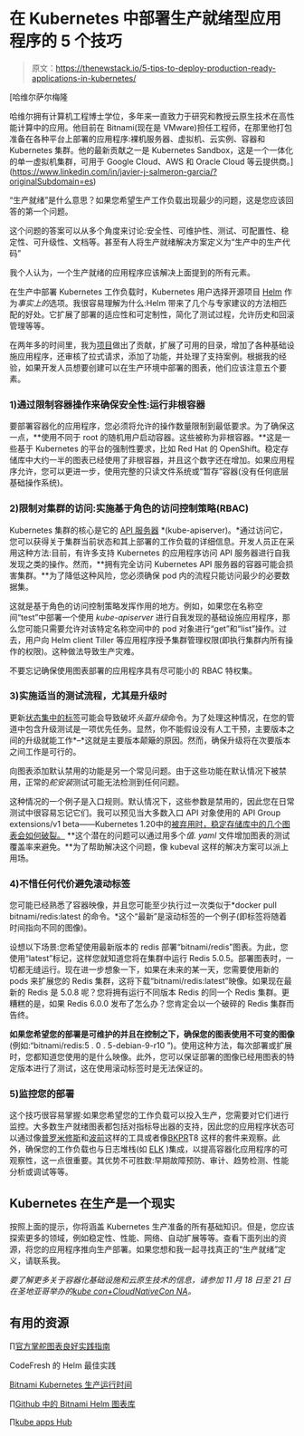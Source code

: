 # 在 Kubernetes 中部署生产就绪型应用程序的 5 个技巧

> 原文：<https://thenewstack.io/5-tips-to-deploy-production-ready-applications-in-kubernetes/>

[](https://www.linkedin.com/in/javier-j-salmeron-garcia/?originalSubdomain=es)

 [哈维尔萨尔梅隆

哈维尔拥有计算机工程博士学位，多年来一直致力于研究和教授云原生技术在高性能计算中的应用。他目前在 Bitnami(现在是 VMware)担任工程师，在那里他打包准备在各种平台上部署的应用程序:裸机服务器、虚拟机、云实例、容器和 Kubernetes 集群。他的最新贡献之一是 Kubernetes Sandbox，这是一个一体化的单一虚拟机集群，可用于 Google Cloud、AWS 和 Oracle Cloud 等云提供商。](https://www.linkedin.com/in/javier-j-salmeron-garcia/?originalSubdomain=es) [](https://www.linkedin.com/in/javier-j-salmeron-garcia/?originalSubdomain=es)

“生产就绪”是什么意思？如果您希望生产工作负载出现最少的问题，这是您应该回答的第一个问题。

这个问题的答案可以从多个角度来讨论:安全性、可维护性、测试、可配置性、稳定性、可升级性、文档等。甚至有人将生产就绪解决方案定义为“生产中的生产代码”

我个人认为，一个生产就绪的应用程序应该解决上面提到的所有元素。

在生产中部署 Kubernetes 工作负载时，Kubernetes 用户选择开源项目 [Helm](https://helm.sh/) 作为*事实上的*选项。我很容易理解为什么:Helm 带来了几个与专家建议的方法相匹配的好处。它扩展了部署的适应性和可定制性，简化了测试过程，允许历史和回滚管理等等。

在两年多的时间里，我为[项目](https://github.com/bitnami/charts)做出了贡献，扩展了可用的目录，增加了各种基础设施应用程序，还审核了拉式请求，添加了功能，并处理了支持案例。根据我的经验，如果开发人员想要创建可以在生产环境中部署的图表，他们应该注意五个要素。

### 1)通过限制容器操作来确保安全性:运行非根容器

要部署容器化的应用程序，您必须将允许的操作数量限制到最低要求。为了确保这一点，**使用不同于 root 的随机用户启动容器。这些被称为非根容器。**这是一些基于 Kubernetes 的平台的强制性要求，比如 Red Hat 的 OpenShift。稳定存储库中大约一半的图表已经使用了非根容器，并且这个数字还在增加。如果应用程序允许，您可以更进一步，使用完整的只读文件系统或“暂存”容器(没有任何底层基础操作系统)。

### 2)限制对集群的访问:实施基于角色的访问控制策略(RBAC)

Kubernetes 集群的核心是它的 [API 服务器](https://kubernetes.io/docs/concepts/overview/kubernetes-api/) *(kube-apiserver)。*通过访问它，您可以获得关于集群当前状态和其上部署的工作负载的详细信息。开发人员正在采用这种方法:目前，有许多支持 Kubernetes 的应用程序访问 API 服务器进行自我发现之类的操作。然而，**拥有完全访问 Kubernetes API 服务器的容器可能会损害集群。**为了降低这种风险，您必须确保 pod 内的流程只能访问最少的必要数据集。

这就是基于角色的访问控制策略发挥作用的地方。例如，如果您在名称空间“test”中部署一个使用 *kube-apiserver* 进行自我发现的基础设施应用程序，那么您可能只需要允许对该特定名称空间中的 pod 对象进行“get”和“list”操作。过去，用户向 Helm client Tiller 等应用程序授予集群管理权限(即执行集群内所有操作的权限)。这种做法导致生产灾难。

不要忘记确保使用图表部署的应用程序具有尽可能小的 RBAC 特权集。

### 3)实施适当的测试流程，尤其是升级时

更新[状态集中的标签](https://kubernetes.io/docs/concepts/workloads/controllers/statefulset/)可能会导致破坏*头盔升级*命令。为了处理这种情况，在您的管道中包含升级测试是一项优先任务。显然，你不能假设没有人工干预，主要版本之间的升级就能工作*–*这就是主要版本颠簸的原因。然而，确保升级将在次要版本之间工作是可行的。

向图表添加默认禁用的功能是另一个常见问题。由于这些功能在默认情况下被禁用，正常的*舵安装*测试可能无法检测到任何问题。

这种情况的一个例子是入口规则。默认情况下，这些参数是禁用的，因此您在日常测试中很容易忘记它们。我可以预见当大多数入口 API 对象使用的 API Group extensions/v1 beta——Kubernetes 1.20中的[被弃用时，稳定存储库中的几个图表会如何破裂。](https://kubernetes.io/blog/2019/07/18/api-deprecations-in-1-16/) **这个潜在的问题可以通过用多个*值. yaml* 文件增加图表的测试覆盖率来避免。**为了帮助解决这个问题，像 kubeval 这样的解决方案可以派上用场。

### 4)不惜任何代价避免滚动标签

您可能已经熟悉了容器映像，并且您可能至少执行过一次类似于*docker pull bitnami/redis:latest 的命令。*这个“最新”是滚动标签的一个例子(即标签将随着时间指向不同的图像)。

设想以下场景:您希望使用最新版本的 redis 部署“bitnami/redis”图表。为此，您使用“latest”标记，这样您就知道您将在集群中运行 Redis 5.0.5。部署图表时，一切都无缝运行。现在进一步想象一下，如果在未来的某一天，您需要使用新的 pods 来扩展您的 Redis 集群，这将下载“bitnami/redis:latest”映像。如果现在最新的 Redis 是 5.0.8 呢？您将拥有运行不同版本 Redis 的同一个 Redis 集群。更糟糕的是，如果 Redis 6.0.0 发布了怎么办？您肯定会以一个破碎的 Redis 集群而告终。

**如果您希望您的部署是可维护的并且在控制之下，确保您的图表使用不可变的图像**(例如:“bitnami/redis:5 . 0 . 5-debian-9-r10 ”)。使用这种方法，每次部署或扩展时，您都知道您使用的是什么映像。此外，您可以保证部署的图像已经用图表的特定版本进行了测试，这在使用滚动标签时是无法保证的。

### 5)监控您的部署

这个技巧很容易掌握:如果您希望您的工作负载可以投入生产，您需要对它们进行监控。大多数生产就绪图表都包括对指标导出器的支持，因此您的应用程序状态可以通过像[普罗米修斯](https://prometheus.io/)和[波前](https://www.wavefront.com/)这样的工具或者像[BKPR](https://kubeprod.io/)T8 这样的套件来观察。此外，确保您的工作负载也与日志堆栈(如 [ELK](https://www.elastic.co/what-is/elk-stack) )集成，以提高容器化应用程序的可观察性，这一点很重要。其优势不可胜数:早期故障预防、审计、趋势检测、性能分析或调试等等。

## Kubernetes 在生产是一个现实

按照上面的提示，你将涵盖 Kubernetes 生产准备的所有基础知识。但是，您应该探索更多的领域，例如稳定性、性能、网络、自动扩展等等。查看下面列出的资源，将您的应用程序推向生产部署。如果您想和我一起寻找真正的“生产就绪”定义，请联系我。

*要了解更多关于容器化基础设施和云原生技术的信息，请参加 11 月 18 日至 21 日在圣地亚哥举办的[kube con+CloudNativeCon NA](https://events.linuxfoundation.org/events/kubecon-cloudnativecon-north-america-2019/)。*

## 有用的资源

∏[官方掌舵图表良好实践指南](https://helm.sh/docs/chart_best_practices/)

CodeFresh 的 Helm 最佳实践

[Bitnami Kubernetes 生产运行时间](https://kubeprod.io/)

∏[Github 中的 Bitnami Helm 图表库](https://github.com/bitnami/charts/)

∏[kube apps Hub](https://hub.kubeapps.com/)

<svg xmlns:xlink="http://www.w3.org/1999/xlink" viewBox="0 0 68 31" version="1.1"><title>Group</title> <desc>Created with Sketch.</desc></svg>